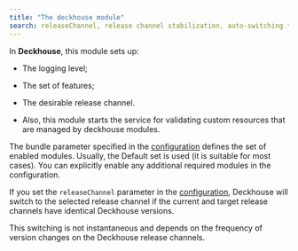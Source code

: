 ```yaml
---
title: "The deckhouse module"
search: releaseChannel, release channel stabilization, auto-switching the release channel
---
```


In **Deckhouse**, this module sets up:
- The logging level;
- The set of features;
- The desirable release channel.

- Also, this module starts the service for validating custom resources that are managed by deckhouse modules.

The bundle parameter specified in the [configuration](configuration.html) defines the set of enabled modules. Usually, the Default set is used (it is suitable for most cases). You can explicitly enable any additional required modules in the configuration.

If you set the `releaseChannel` parameter in the [configuration](configuration.html), Deckhouse will switch to the selected release channel if the current and target release channels have identical Deckhouse versions.

This switching is not instantaneous and depends on the frequency of version changes on the Deckhouse release channels.
